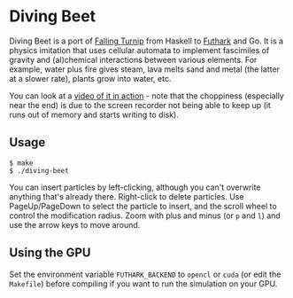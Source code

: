 # Diving Beet

Diving Beet is a port of [Falling
Turnip](https://github.com/tranma/falling-turnip) from Haskell to
[Futhark](https://futhark-lang.org) and Go.  It is a physics imitation
that uses cellular automata to implement fascimiles of gravity and
(al)chemical interactions between various elements.  For example,
water plus fire gives steam, lava melts sand and metal (the latter at
a slower rate), plants grow into water, etc.

You can look at a [video of it in
action](http://sigkill.dk/junk/diving-beet.webm) - note that the
choppiness (especially near the end) is due to the screen recorder not
being able to keep up (it runs out of memory and starts writing to
disk).

## Usage

```
$ make
$ ./diving-beet
```

You can insert particles by left-clicking, although you can't
overwrite anything that's already there.  Right-click to delete
particles.  Use PageUp/PageDown to select the particle to insert, and
the scroll wheel to control the modification radius.  Zoom with plus
and minus (or `p` and `l`) and use the arrow keys to move around.

## Using the GPU

Set the environment variable `FUTHARK_BACKEND` to `opencl` or `cuda`
(or edit the `Makefile`) before compiling if you want to run the
simulation on your GPU.
